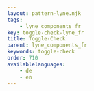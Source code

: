 ```yaml
---
layout: pattern-lyne.njk
tags: 
    - lyne_components_fr
key: toggle-check-lyne_fr
title: Toggle-Check
parent: lyne_components_fr
keywords: toggle-check
order: 710
availablelanguages: 
    - de
    - en
---
```

